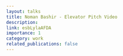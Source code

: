 ```yaml
---
layout: talks
title: Noman Bashir - Elevator Pitch Video
description: 
link: esbLylaAFDA
importance: 1
category: work
related_publications: false
---
```

